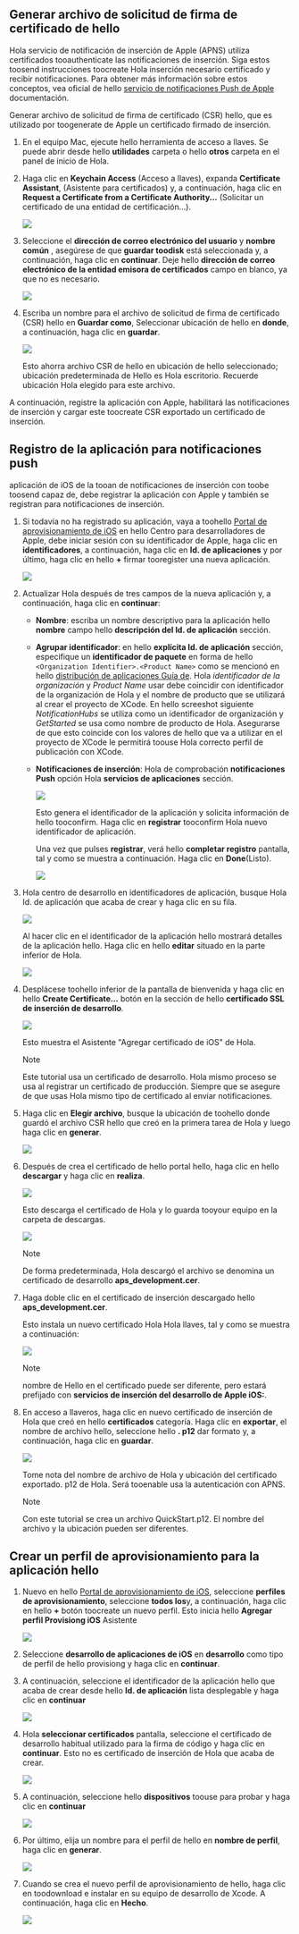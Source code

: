 

## <a name="generate-hello-certificate-signing-request-file"></a>Generar archivo de solicitud de firma de certificado de hello
Hola servicio de notificación de inserción de Apple (APNS) utiliza certificados tooauthenticate las notificaciones de inserción. Siga estos toosend instrucciones toocreate Hola inserción necesario certificado y recibir notificaciones. Para obtener más información sobre estos conceptos, vea oficial de hello [servicio de notificaciones Push de Apple](http://go.microsoft.com/fwlink/p/?LinkId=272584) documentación.

Generar archivo de solicitud de firma de certificado (CSR) hello, que es utilizado por toogenerate de Apple un certificado firmado de inserción.

1. En el equipo Mac, ejecute hello herramienta de acceso a llaves. Se puede abrir desde hello **utilidades** carpeta o hello **otros** carpeta en el panel de inicio de Hola.
2. Haga clic en **Keychain Access** (Acceso a llaves), expanda **Certificate Assistant**, (Asistente para certificados) y, a continuación, haga clic en **Request a Certificate from a Certificate Authority...** (Solicitar un certificado de una entidad de certificación...).
   
      ![](./media/notification-hubs-enable-apple-push-notifications/notification-hubs-request-cert-from-ca.png)
3. Seleccione el **dirección de correo electrónico del usuario** y **nombre común** , asegúrese de que **guardar toodisk** está seleccionada y, a continuación, haga clic en **continuar**. Deje hello **dirección de correo electrónico de la entidad emisora de certificados** campo en blanco, ya que no es necesario.
   
      ![](./media/notification-hubs-enable-apple-push-notifications/notification-hubs-csr-info.png)
4. Escriba un nombre para el archivo de solicitud de firma de certificado (CSR) hello en **Guardar como**, Seleccionar ubicación de hello en **donde**, a continuación, haga clic en **guardar**.
   
      ![](./media/notification-hubs-enable-apple-push-notifications/notification-hubs-save-csr.png)
   
      Esto ahorra archivo CSR de hello en ubicación de hello seleccionado; ubicación predeterminada de Hello es Hola escritorio. Recuerde ubicación Hola elegido para este archivo.

A continuación, registre la aplicación con Apple, habilitará las notificaciones de inserción y cargar este toocreate CSR exportado un certificado de inserción.

## <a name="register-your-app-for-push-notifications"></a>Registro de la aplicación para notificaciones push
aplicación de iOS de la tooan de notificaciones de inserción con toobe toosend capaz de, debe registrar la aplicación con Apple y también se registran para notificaciones de inserción.  

1. Si todavía no ha registrado su aplicación, vaya a toohello <a href="http://go.microsoft.com/fwlink/p/?LinkId=272456" target="_blank">Portal de aprovisionamiento de iOS</a> en hello Centro para desarrolladores de Apple, debe iniciar sesión con su identificador de Apple, haga clic en **identificadores**, a continuación, haga clic en **Id. de aplicaciones** y por último, haga clic en hello  **+**  firmar tooregister una nueva aplicación.
   
      ![](./media/notification-hubs-enable-apple-push-notifications/notification-hubs-ios-appids.png)
      
2. Actualizar Hola después de tres campos de la nueva aplicación y, a continuación, haga clic en **continuar**:
   
   * **Nombre**: escriba un nombre descriptivo para la aplicación hello **nombre** campo hello **descripción del Id. de aplicación** sección.
   * **Agrupar identificador**: en hello **explícita Id. de aplicación** sección, especifique un **identificador de paquete** en forma de hello `<Organization Identifier>.<Product Name>` como se mencionó en hello [distribución de aplicaciones Guía de](https://developer.apple.com/library/mac/documentation/IDEs/Conceptual/AppDistributionGuide/ConfiguringYourApp/ConfiguringYourApp.html#//apple_ref/doc/uid/TP40012582-CH28-SW8). Hola *identificador de la organización* y *Product Name* usar debe coincidir con identificador de la organización de Hola y el nombre de producto que se utilizará al crear el proyecto de XCode. En hello screeshot siguiente *NotificationHubs* se utiliza como un identificador de organización y *GetStarted* se usa como nombre de producto de Hola. Asegurarse de que esto coincide con los valores de hello que va a utilizar en el proyecto de XCode le permitirá toouse Hola correcto perfil de publicación con XCode. 
   * **Notificaciones de inserción**: Hola de comprobación **notificaciones Push** opción Hola **servicios de aplicaciones** sección.
     
      ![](./media/notification-hubs-enable-apple-push-notifications/notification-hubs-new-appid-info.png)
     
      Esto genera el identificador de la aplicación y solicita información de hello tooconfirm. Haga clic en **registrar** tooconfirm Hola nuevo identificador de aplicación.
     
      Una vez que pulses **registrar**, verá hello **completar registro** pantalla, tal y como se muestra a continuación. Haga clic en **Done**(Listo).
      
      ![](./media/notification-hubs-enable-apple-push-notifications/notification-hubs-appid-registration-complete.png)


1. Hola centro de desarrollo en identificadores de aplicación, busque Hola Id. de aplicación que acaba de crear y haga clic en su fila.
   
      ![](./media/notification-hubs-enable-apple-push-notifications/notification-hubs-ios-appids2.png)
   
      Al hacer clic en el identificador de la aplicación hello mostrará detalles de la aplicación hello. Haga clic en hello **editar** situado en la parte inferior de Hola.
   
      ![](./media/notification-hubs-enable-apple-push-notifications/notification-hubs-edit-appid.png)
      
2. Desplácese toohello inferior de la pantalla de bienvenida y haga clic en hello **Create Certificate...**  botón en la sección de hello **certificado SSL de inserción de desarrollo**.
   
      ![](./media/notification-hubs-enable-apple-push-notifications/notification-hubs-appid-create-cert.png)
   
      Esto muestra el Asistente "Agregar certificado de iOS" de Hola.
   
   > [!NOTE]
   > Este tutorial usa un certificado de desarrollo. Hola mismo proceso se usa al registrar un certificado de producción. Siempre que se asegure de que usas Hola mismo tipo de certificado al enviar notificaciones.
   > 
   > 
3. Haga clic en **Elegir archivo**, busque la ubicación de toohello donde guardó el archivo CSR hello que creó en la primera tarea de Hola y luego haga clic en **generar**.
   
      ![](./media/notification-hubs-enable-apple-push-notifications/notification-hubs-appid-cert-choose-csr.png)
4. Después de crea el certificado de hello portal hello, haga clic en hello **descargar** y haga clic en **realiza**.
   
      ![](./media/notification-hubs-enable-apple-push-notifications/notification-hubs-appid-download-cert.png)
   
      Esto descarga el certificado de Hola y lo guarda tooyour equipo en la carpeta de descargas.
   
      ![](./media/notification-hubs-enable-apple-push-notifications/notification-hubs-cert-downloaded.png)
   
   > [!NOTE]
   > De forma predeterminada, Hola descargó el archivo se denomina un certificado de desarrollo **aps_development.cer**.
   > 
   > 
5. Haga doble clic en el certificado de inserción descargado hello **aps_development.cer**.
   
      Esto instala un nuevo certificado Hola Hola llaves, tal y como se muestra a continuación:
   
      ![](./media/notification-hubs-enable-apple-push-notifications/notification-hubs-cert-in-keychain.png)
   
   > [!NOTE]
   > nombre de Hello en el certificado puede ser diferente, pero estará prefijado con **servicios de inserción del desarrollo de Apple iOS:**.
   > 
   > 
6. En acceso a llaveros, haga clic en nuevo certificado de inserción de Hola que creó en hello **certificados** categoría. Haga clic en **exportar**, el nombre de archivo hello, seleccione hello **. p12** dar formato y, a continuación, haga clic en **guardar**.
   
    ![](./media/notification-hubs-enable-apple-push-notifications/notification-hubs-export-cert-p12.png)
   
    Tome nota del nombre de archivo de Hola y ubicación del certificado exportado. p12 de Hola. Será tooenable usa la autenticación con APNS.
   
   > [!NOTE]
   > Con este tutorial se crea un archivo QuickStart.p12. El nombre del archivo y la ubicación pueden ser diferentes.
   > 
   > 

## <a name="create-a-provisioning-profile-for-hello-app"></a>Crear un perfil de aprovisionamiento para la aplicación hello
1. Nuevo en hello <a href="http://go.microsoft.com/fwlink/p/?LinkId=272456" target="_blank">Portal de aprovisionamiento de iOS</a>, seleccione **perfiles de aprovisionamiento**, seleccione **todos los**y, a continuación, haga clic en hello  **+**  botón toocreate un nuevo perfil. Esto inicia hello **Agregar perfil Provisiong iOS** Asistente
   
      ![](./media/notification-hubs-enable-apple-push-notifications/notification-hubs-new-provisioning-profile.png)
2. Seleccione **desarrollo de aplicaciones de iOS** en **desarrollo** como tipo de perfil de hello provisiong y haga clic en **continuar**. 
3. A continuación, seleccione el identificador de la aplicación hello que acaba de crear desde hello **Id. de aplicación** lista desplegable y haga clic en **continuar**
   
      ![](./media/notification-hubs-enable-apple-push-notifications/notification-hubs-select-appid-for-provisioning.png)
4. Hola **seleccionar certificados** pantalla, seleccione el certificado de desarrollo habitual utilizado para la firma de código y haga clic en **continuar**. Esto no es certificado de inserción de Hola que acaba de crear.
   
      ![](./media/notification-hubs-enable-apple-push-notifications/notification-hubs-provisioning-select-cert.png)
5. A continuación, seleccione hello **dispositivos** toouse para probar y haga clic en **continuar**
   
      ![](./media/notification-hubs-enable-apple-push-notifications/notification-hubs-provisioning-select-devices.png)
6. Por último, elija un nombre para el perfil de hello en **nombre de perfil**, haga clic en **generar**.
   
      ![](./media/notification-hubs-enable-apple-push-notifications/notification-hubs-provisioning-name-profile.png)
7. Cuando se crea el nuevo perfil de aprovisionamiento de hello, haga clic en toodownload e instalar en su equipo de desarrollo de Xcode. A continuación, haga clic en **Hecho**.
   
      ![](./media/notification-hubs-enable-apple-push-notifications/notification-hubs-provisioning-profile-ready.png)
